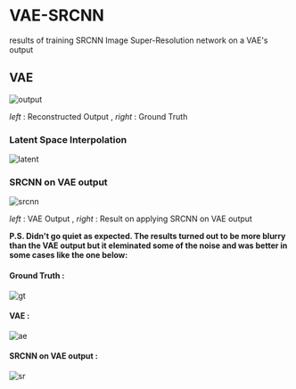 # VAE-SRCNN
results of training SRCNN Image Super-Resolution network on a VAE's output

## VAE 

![output](https://github.com/l3th4l/VAE-SRCNN/blob/master/gifs/ezgif-2-48c8fa9858c5.gif)

*left* : Reconstructed Output , *right* : Ground Truth

### Latent Space Interpolation 
![latent](https://github.com/l3th4l/VAE-SRCNN/blob/master/gifs/ezgif.com-gif-maker_r.gif)

### SRCNN on VAE output 
![srcnn](https://github.com/l3th4l/VAE-SRCNN/blob/master/gifs/ezgif-2-f32a39f57016.gif) 

*left* : VAE Output , *right* : Result on applying SRCNN on VAE output 

**P.S. Didn't go quiet as expected. The results turned out to be more blurry than the VAE output but it eleminated some of the 
noise and was better in some cases like the one below:**

#### Ground Truth :
![gt](https://media.discordapp.net/attachments/542340298408198145/647754592964182028/wH3GV2UoqFxowAAAABJRU5ErkJggg.png?width=229&height=227)
#### VAE :
![ae](https://media.discordapp.net/attachments/542340298408198145/647754549137899532/BlAH8G355p4Y9MvciIrYQkbkXEbGFiDdRMQWIt74ERFbiHjjR0RsIeKNHxGxhYg3fkTEFiLeBERW4h440dEbCHD2gOTtFKULD0AA.png?width=229&height=227)
#### SRCNN on VAE output :
![sr](https://media.discordapp.net/attachments/542340298408198145/647754566938394672/KcGu7KbeC7MAAAAASUVORK5CYII.png?width=229&height=227)
